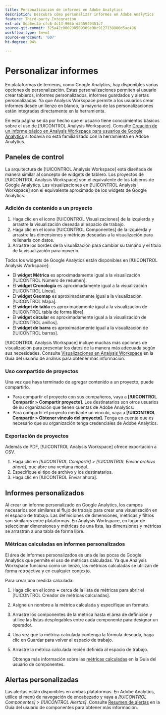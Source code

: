 ```yaml
---
title: Personalización de informes en Adobe Analytics
description: Descubra cómo personalizar informes en Adobe Analytics
feature: Third-party Integration
exl-id: 8ea6ec3a-cfc6-4c14-966b-d245949451c7
source-git-commit: 325a42c080290509309e90c9127138800d5ac496
workflow-type: tm+mt
source-wordcount: '607'
ht-degree: 94%

---
```


# Personalizar informes

En plataformas de terceros, como Google Analytics, hay disponibles varias opciones de personalización. Estas personalizaciones permiten al usuario crear tableros, informes personalizados, informes guardados y alertas personalizadas. Ya que Analysis Workspace permite a los usuarios crear informes desde un lienzo en blanco, la mayoría de las personalizaciones están integradas directamente en la herramienta.

En esta página se da por hecho que el usuario tiene conocimientos básicos sobre el uso de [!UICONTROL Analysis Workspace]. Consulte [Creación de un informe básico en Analysis Workspace para usuarios de Google Analytics](reports/create-report.md) si todavía no está familiarizado con la herramienta en Adobe Analytics.

## Paneles de control

La arquitectura de [!UICONTROL Analysis Workspace] está diseñada de manera similar al concepto de widgets de tablero. Los proyectos de [!UICONTROL Analysis Workspace] son el equivalente de los tableros de Google Analytics. Las visualizaciones en [!UICONTROL Analysis Workspace] son el equivalente aproximado de los widgets de Google Analytics.

### Adición de contenido a un proyecto

1. Haga clic en el icono [!UICONTROL Visualizaciones] de la izquierda y arrastre la visualización deseada al espacio de trabajo.
2. Haga clic en el icono [!UICONTROL Componentes] de la izquierda y arrastre las dimensiones y métricas deseadas a la visualización para rellenarla con datos.
3. Arrastre los bordes de la visualización para cambiar su tamaño y el título de la visualización para moverlo.

Todos los widgets de Google Analytics están disponibles en [!UICONTROL Analysis Workspace]:

* El **widget Métrica** es aproximadamente igual a la visualización [!UICONTROL Número de resumen].
* El **widget Cronología** es aproximadamente igual a la visualización [!UICONTROL Línea].
* El **widget Geomap** es aproximadamente igual a la visualización [!UICONTROL Mapa].
* El **widget de tabla** es aproximadamente igual a la visualización de [!UICONTROL tabla de forma libre].
* El **widget circular** es aproximadamente igual a la visualización de [!UICONTROL anillos].
* El **widget de barra** es aproximadamente igual a la visualización de [!UICONTROL barras].

[!UICONTROL Analysis Workspace] incluye muchas más opciones de visualización para presentar los datos de la manera más adecuada según sus necesidades. Consulte [Visualizaciones en Analysis Workspace](/help/analyze/analysis-workspace/visualizations/freeform-analysis-visualizations.md) en la Guía del usuario de análisis para obtener más información.

### Uso compartido de proyectos

Una vez que haya terminado de agregar contenido a un proyecto, puede compartirlo.

* Para compartir el proyecto con sus compañeros, vaya a **[!UICONTROL Compartir > Compartir proyecto]**. Los destinatarios son otros usuarios de su organización que tienen cuentas de Adobe Analytics.
* Para compartir el proyecto mediante un vínculo, vaya a **[!UICONTROL Compartir > Obtener vínculo del proyecto]**. Tenga en cuenta que es necesario que su organización tenga credenciales de Adobe Analytics.

### Exportación de proyectos

Además de PDF, [!UICONTROL Analysis Workspace] ofrece exportación a CSV.

1. Haga clic en *[!UICONTROL Compartir]* > *[!UICONTROL Enviar archivo ahora]*, que abre una ventana modal.
2. Especifique el tipo de archivo y los destinatarios.
3. Haga clic en [!UICONTROL Enviar ahora].

## Informes personalizados

Al crear un informe personalizado en Google Analytics, los campos necesarios son similares al flujo de trabajo para crear una visualización en el espacio de trabajo. Las definiciones de dimensiones, métricas y filtros son similares entre plataformas. En Analysis Workspace, en lugar de seleccionar dimensiones y métricas de una lista, las dimensiones y métricas se arrastran a una tabla de forma libre.

### Métricas calculadas en informes personalizados

El área de informes personalizados es una de las pocas de Google Analytics que permite el uso de métricas calculadas. Ya que Analysis Workspace funciona como un lienzo, las métricas calculadas se utilizan de forma retroactiva y en cualquier contexto.

Para crear una medida calculada:

1. Haga clic en el icono **+** cerca de la lista de métricas para abrir el [!UICONTROL Creador de métricas calculadas]. 
2. Asigne un nombre a la métrica calculada y especifique un formato.
3. Arrastre los componentes de la métrica hasta el área de definición y utilice las listas desplegables entre cada componente para designar un operador.
4. Una vez que la métrica calculada contenga la fórmula deseada, haga clic en Guardar para volver al espacio de trabajo.
5. Arrastre la métrica calculada recién definida al espacio de trabajo.

   Obtenga más información sobre las [métricas calculadas](/help/components/calculated-metrics/cm-overview.md) en la Guía del usuario de componentes.

## Alertas personalizadas

Las alertas están disponibles en ambas plataformas. En Adobe Analytics, utilice el menú de navegación de encabezado y vaya a *[!UICONTROL Componentes]* > *[!UICONTROL Alertas]*. Consulte [Resumen de alertas](/help/components/alerts/alerts-overview.md) en la Guía del usuario de componentes para obtener más información.
